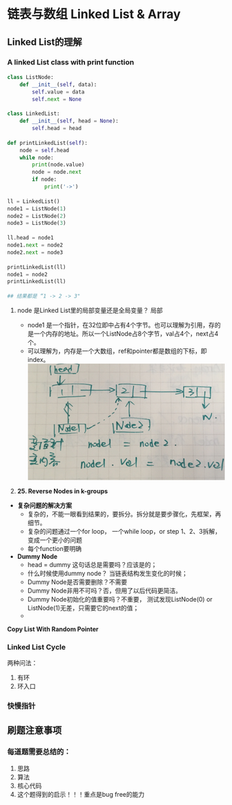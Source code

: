 # 链表与数组 Linked List & Array
## Linked List的理解
### A linked List class with print function
```py
class ListNode:
    def __init__(self, data):
        self.value = data
        self.next = None
       
class LinkedList:
    def __init__(self, head = None):
        self.head = head

def printLinkedList(self):
    node = self.head
    while node:
        print(node.value)
        node = node.next
        if node:
            print('->')
        
ll = LinkedList()
node1 = ListNode(1)
node2 = ListNode(2)
node3 = ListNode(3)

ll.head = node1
node1.next = node2
node2.next = node3

printLinkedList(ll)
node1 = node2
printLinkedList(ll)

## 结果都是 “1 -> 2 -> 3"
```
1. node 是Linked List里的局部变量还是全局变量？ 局部
   - node1 是一个指针，在32位即中占有4个字节。也可以理解为引用，存的是一个内存的地址。所以一个ListNode占8个字节，val占4个，next占4个。
   - 可以理解为，内存是一个大数组，ref和pointer都是数组的下标，即index。
![pics](https://github.com/teenbress/LeetcodeSolutions/blob/main/pics/linkedlist.jpg)

2. **25. Reverse Nodes in k-groups**
- **复杂问题的解决方案**
    - 复杂的，不能一眼看到结果的，要拆分。拆分就是要步骤化，先框架，再细节。
    - 复杂的问题通过一个for loop， 一个while loop，or step 1、2、3拆解，变成一个更小的问题
    - 每个function要明确
- **Dummy Node**
    - head = dummy 这句话总是需要吗？应该是的；
    - 什么时候使用dummy node？ 当链表结构发生变化的时候；
    - Dummy Node是否需要删除？不需要
    - Dummy Node非用不可吗？否，但用了以后代码更简洁。
    - Dummy Node初始化的值重要吗？不重要， 测试发现ListNode(0) or ListNode(1)无差，只需要它的next的值；
    - 
**Copy List With Random Pointer**
### **Linked List Cycle**
 
两种问法： 
1. 有环
2. 环入口
### 快慢指针

## 刷题注意事项
### 每道题需要总结的：
1. 思路
2. 算法
3. 核心代码
4. 这个题得到的启示！！！重点是bug free的能力
